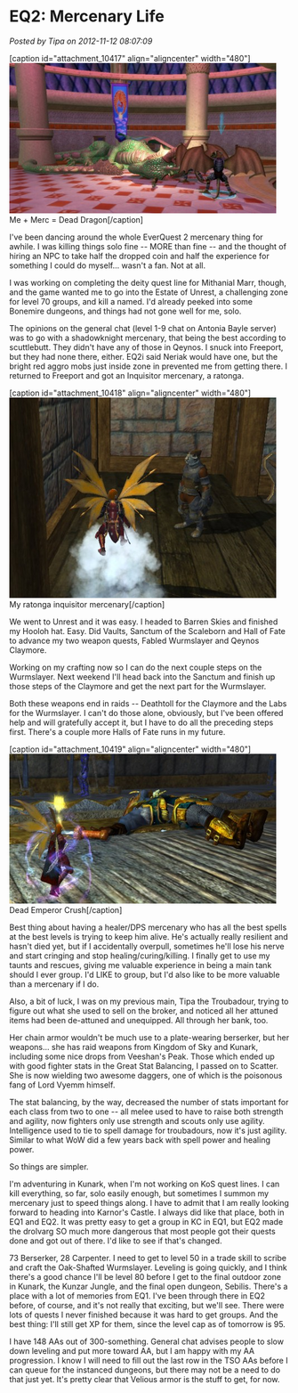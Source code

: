 # EQ2: Mercenary Life

*Posted by Tipa on 2012-11-12 08:07:09*

[caption id="attachment\_10417" align="aligncenter" width="480"][![](../uploads/2012/11/1-EverQuest2-2012-11-11-14-42-49-72-480x270.jpg "Me + Merc = Dead Dragon")](../uploads/2012/11/1-EverQuest2-2012-11-11-14-42-49-72.jpg) Me + Merc = Dead Dragon[/caption]

I've been dancing around the whole EverQuest 2 mercenary thing for awhile. I was killing things solo fine -- MORE than fine -- and the thought of hiring an NPC to take half the dropped coin and half the experience for something I could do myself... wasn't a fan. Not at all.

I was working on completing the deity quest line for Mithanial Marr, though, and the game wanted me to go into the Estate of Unrest, a challenging zone for level 70 groups, and kill a named. I'd already peeked into some Bonemire dungeons, and things had not gone well for me, solo.

The opinions on the general chat (level 1-9 chat on Antonia Bayle server) was to go with a shadowknight mercenary, that being the best according to scuttlebutt. They didn't have any of those in Qeynos. I snuck into Freeport, but they had none there, either. EQ2i said Neriak would have one, but the bright red aggro mobs just inside zone in prevented me from getting there. I returned to Freeport and got an Inquisitor mercenary, a ratonga.

[caption id="attachment\_10418" align="aligncenter" width="480"][![](../uploads/2012/11/EverQuest2-2012-11-11-07-34-29-66-480x360.jpg "My ratonga inquisitor mercenary")](../uploads/2012/11/EverQuest2-2012-11-11-07-34-29-66.jpg) My ratonga inquisitor mercenary[/caption]

We went to Unrest and it was easy. I headed to Barren Skies and finished my Hooloh hat. Easy. Did Vaults, Sanctum of the Scaleborn and Hall of Fate to advance my two weapon quests, Fabled Wurmslayer and Qeynos Claymore.

Working on my crafting now so I can do the next couple steps on the Wurmslayer. Next weekend I'll head back into the Sanctum and finish up those steps of the Claymore and get the next part for the Wurmslayer.

Both these weapons end in raids -- Deathtoll for the Claymore and the Labs for the Wurmslayer. I can't do those alone, obviously, but I've been offered help and will gratefully accept it, but I have to do all the preceding steps first. There's a couple more Halls of Fate runs in my future.

[caption id="attachment\_10419" align="aligncenter" width="480"][![](../uploads/2012/11/EverQuest2-2012-11-09-17-30-17-13-480x269.jpg "Dead Emperor")](../uploads/2012/11/EverQuest2-2012-11-09-17-30-17-13.jpg) Dead Emperor Crush[/caption]

Best thing about having a healer/DPS mercenary who has all the best spells at the best levels is trying to keep him alive. He's actually really resilient and hasn't died yet, but if I accidentally overpull, sometimes he'll lose his nerve and start cringing and stop healing/curing/killing. I finally get to use my taunts and rescues, giving me valuable experience in being a main tank should I ever group. I'd LIKE to group, but I'd also like to be more valuable than a mercenary if I do.

Also, a bit of luck, I was on my previous main, Tipa the Troubadour, trying to figure out what she used to sell on the broker, and noticed all her attuned items had been de-attuned and unequipped. All through her bank, too.

Her chain armor wouldn't be much use to a plate-wearing berserker, but her weapons... she has raid weapons from Kingdom of Sky and Kunark, including some nice drops from Veeshan's Peak. Those which ended up with good fighter stats in the Great Stat Balancing, I passed on to Scatter. She is now wielding two awesome daggers, one of which is the poisonous fang of Lord Vyemm himself.

The stat balancing, by the way, decreased the number of stats important for each class from two to one -- all melee used to have to raise both strength and agility, now fighters only use strength and scouts only use agility. Intelligence used to tie to spell damage for troubadours, now it's just agility. Similar to what WoW did a few years back with spell power and healing power.

So things are simpler.

I'm adventuring in Kunark, when I'm not working on KoS quest lines. I can kill everything, so far, solo easily enough, but sometimes I summon my mercenary just to speed things along. I have to admit that I am really looking forward to heading into Karnor's Castle. I always did like that place, both in EQ1 and EQ2. It was pretty easy to get a group in KC in EQ1, but EQ2 made the drolvarg SO much more dangerous that most people got their quests done and got out of there. I'd like to see if that's changed.

73 Berserker, 28 Carpenter. I need to get to level 50 in a trade skill to scribe and craft the Oak-Shafted Wurmslayer. Leveling is going quickly, and I think there's a good chance I'll be level 80 before I get to the final outdoor zone in Kunark, the Kunzar Jungle, and the final open dungeon, Sebilis. There's a place with a lot of memories from EQ1. I've been through there in EQ2 before, of course, and it's not really that exciting, but we'll see. There were lots of quests I never finished because it was hard to get groups. And the best thing: I'll still get XP for them, since the level cap as of tomorrow is 95.

I have 148 AAs out of 300-something. General chat advises people to slow down leveling and put more toward AA, but I am happy with my AA progression. I know I will need to fill out the last row in the TSO AAs before I can queue for the instanced dungeons, but there may not be a need to do that just yet. It's pretty clear that Velious armor is the stuff to get, for now.


